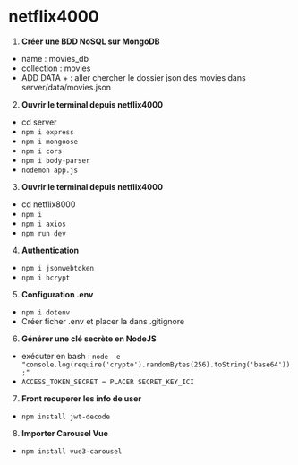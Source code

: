 # netflix4000

1. **Créer une BDD NoSQL sur MongoDB**

- name : movies_db
- collection : movies
- ADD DATA + : aller chercher le dossier json des movies dans server/data/movies.json

2. **Ouvrir le terminal depuis netflix4000**

- cd server
- `npm i express`
- `npm i mongoose`
- `npm i cors`
- `npm i body-parser`
- `nodemon app.js`

3. **Ouvrir le terminal depuis netflix4000**

- cd netflix8000
- `npm i`
- `npm i axios`
- `npm run dev`

4. **Authentication**

- `npm i jsonwebtoken`
- `npm i bcrypt`

5. **Configuration .env**

- `npm i dotenv`
- Créer ficher .env et placer la dans .gitignore

6. **Générer une clé secrète en NodeJS**

- exécuter en bash : `node -e "console.log(require('crypto').randomBytes(256).toString('base64'));"`
- `ACCESS_TOKEN_SECRET = PLACER SECRET_KEY_ICI`

7. **Front recuperer les info de user**

- `npm install jwt-decode`

8. **Importer Carousel Vue**

- `npm install vue3-carousel`
